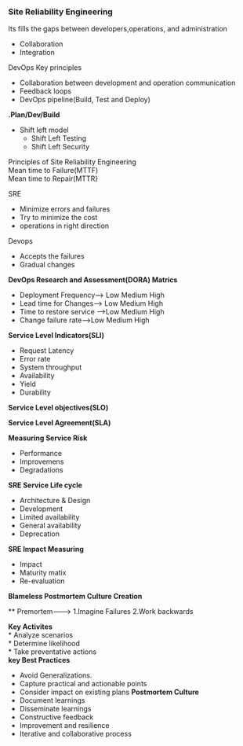 ### Site Reliability Engineering 
Its fills the gaps between developers,operations, and administration 
* Collaboration
* Integration

DevOps Key principles
* Collaboration between development and operation communication
* Feedback loops
* DevOps pipeline(Build, Test and Deploy)
  
**.Plan/Dev/Build**
   * Shift left model
      *  Shift Left Testing
      *  Shift Left Security

Principles of Site Reliability Engineering   
Mean time to Failure(MTTF)   
Mean time to Repair(MTTR}

SRE
* Minimize errors and failures
* Try to minimize the cost
* operations in right direction
  

Devops
* Accepts the failures
* Gradual changes  

**DevOps Research and Assessment(DORA) Matrics**
* Deployment Frequency--> Low Medium  High
* Lead time for Changes--> Low Medium  High
* Time to restore service -->Low Medium  High
* Change failure rate-->Low Medium  High

**Service Level Indicators(SLI)**
* Request Latency
* Error rate
* System throughput
* Availability
* Yield
* Durability

**Service Level objectives(SLO)**

**Service Level Agreement(SLA)**

**Measuring Service Risk**
* Performance
* Improvemens
* Degradations

**SRE Service Life cycle**
 * Architecture & Design
 * Development
 * Limited availability
 * General availability
 * Deprecation

**SRE Impact Measuring**
 * Impact
 * Maturity matix
 * Re-evaluation

**Blameless Postmortem Culture Creation**

** Premortem---> 1.Imagine Failures 2.Work backwards

 **Key Activites**  
     * Analyze scenarios  
     * Determine likelihood  
     * Take preventative actions   
**key Best Practices**
  * Avoid Generalizations.
  * Capture practical and actionable points
  * Consider impact on existing plans
**Postmortem Culture**
* Document learnings
* Disseminate learnings
* Constructive feedback
* Improvement and resilience
* Iterative and collaborative process 



  


